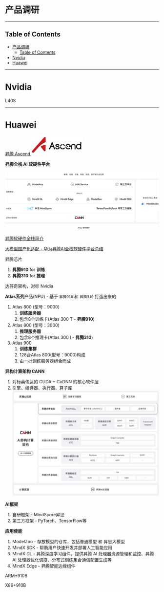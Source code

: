 # 产品调研

---

## Table of Contents

- [产品调研](#产品调研)
  - [Table of Contents](#table-of-contents)
- [Nvidia](#nvidia)
- [Huawei](#huawei)



---

# Nvidia

L40S

---

# Huawei

[昇腾 Ascend ![](Pics/huawei001.svg)](https://www.hiascend.com/)

**昇腾全栈 AI 软硬件平台**

![](Pics/huawei002.png)

[昇腾软硬件全栈简介](https://zhuanlan.zhihu.com/p/571485917)

[大模型国产化适配 - 华为昇腾AI全栈软硬件平台总结](https://zhuanlan.zhihu.com/p/637918406)

昇腾芯片
1. **昇腾910** for **训练**
2. **昇腾310** for **推理**

达芬奇架构，对标 Nvidia

**Atlas系列**产品(NPU) - 基于 `昇腾910` 和 `昇腾310` 打造出来的
1. Atlas 800 (型号：9000)
   1. **训练服务器**
   2. 包含8个训练卡(Atlas 300 T - **昇腾910**)
2. Atlas 800 (型号：3000)
   1. **推理服务器**
   2. 包含8个推理卡(Atlas 300 I - **昇腾310**)
3. Atlas 900
   1. **训练集群**
   2. 128台Atlas 800(型号：9000)构成
   3. 由一批训练服务器组合而成

**异构计算架构 CANN**
1. 对标英伟达的 CUDA + CuDNN 的核心软件层
2. 引擎、编译器、执行器、算子库
   ![](Pics/huawei003.png)


**AI框架**
1. 自研框架 - MindSpore昇思
2. 第三方框架 - PyTorch、TensorFlow等

**应用使能**
1. ModelZoo - 存放模型的仓库，包括普通模型 和 昇思大模型
2. MindX SDK - 帮助用户快速开发并部署人工智能应用
3. MindX DL - 昇腾深度学习组件。提供昇腾 AI 处理器资源管理和监控、昇腾 AI 处理器优化调度、分布式训练集合通信配置生成等
4. MindX Edge - 昇腾智能边缘组件



ARM+910B

X86+910B







